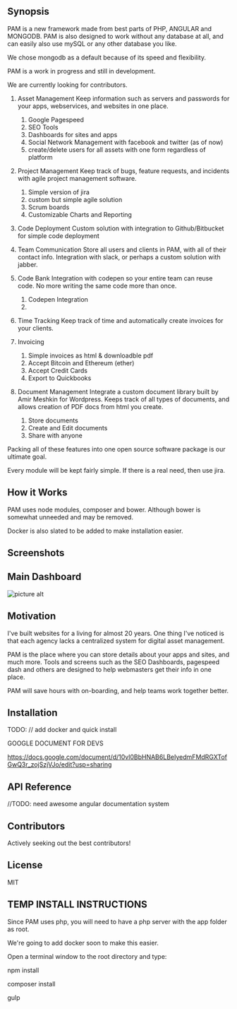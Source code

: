 ## Synopsis

PAM is a new framework made from best parts of PHP, ANGULAR and MONGODB.  PAM is also designed to work without any database at all, and can easily also use mySQL or any other database you like.

We chose mongodb as a default because of its speed and flexibility.

PAM is a work in progress and still in  development. 

We are currently looking for contributors.

1. Asset Management
   Keep information such as servers and passwords for your apps, webservices, and websites in one place.
   
   1. Google Pagespeed
   2. SEO Tools
   3. Dashboards for sites and apps
   4. Social Network Management with facebook and twitter (as of now)
   5. create/delete users for all assets with one form regardless of platform
   
2. Project Management
   Keep track of bugs, feature requests, and incidents with agile project management software.
  
   1. Simple version of jira
   2. custom but simple agile solution
   3. Scrum boards
   4. Customizable Charts and Reporting
3. Code Deployment
   Custom solution with integration to Github/Bitbucket for simple code deployment

4. Team Communication
   Store all users and clients in PAM, with all of their contact info.  Integration with slack, or perhaps a custom solution with jabber.

5. Code Bank
   Integration with codepen so your entire team can reuse code. No more writing the same code more than once.

   1. Codepen Integration
   2. 

  
6. Time Tracking
   Keep track of time and automatically create invoices for your clients.
    
7. Invoicing
   1. Simple invoices as html & downloadble pdf
   2. Accept Bitcoin and Ethereum (ether)
   3. Accept Credit Cards 
   4. Export to Quickbooks

8. Document Management
   Integrate a custom document library built by Amir Meshkin for Wordpress.  Keeps track of all types of documents, and allows creation of PDF docs from html you create.
   
   1. Store documents
   2. Create and Edit documents
   3. Share with anyone 

Packing all of these features into one open source software package is our ultimate goal.
    
Every module will be kept fairly simple.  If there is a real need, then use jira.



## How it Works

PAM uses node modules, composer and bower.  Although bower is somewhat unneeded and may be removed.

Docker is also slated to be added to make installation easier.

## Screenshots


 ## Main Dashboard ##

![picture alt](http://www.brightlightpictures.com/assets/images/portfolio/thethaw_header.jpg "Title is optional")

## Motivation

I've built websites for a living for almost 20 years.  One thing I've noticed is that each agency lacks a centralized system for digital asset management.  

PAM is the place where you can store details about your apps and sites, and much more.  Tools and screens such as the SEO Dashboards, pagespeed dash and others are designed to help webmasters get their info in one place.

PAM will save hours with on-boarding, and help teams work together better.

## Installation

TODO: // add docker and quick install

GOOGLE DOCUMENT FOR DEVS

https://docs.google.com/document/d/10vl0BbHNAB6LBeIyedmFMdRGXTofGwQ3r_zojSzjVJo/edit?usp=sharing

## API Reference

//TODO: need awesome angular documentation system


## Contributors

Actively seeking out the best contributors!

## License

MIT


## TEMP INSTALL INSTRUCTIONS

Since PAM uses php, you will need to have a php server with the app folder as root.  

We're going to add docker soon to make this easier.

Open a terminal window to the root directory and type:

npm install

composer install

gulp

 